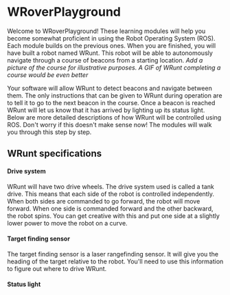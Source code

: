 # WRoverPlayground
Welcome to WRoverPlayground! These learning modules will help you become somewhat proficient in using the Robot Operating System (ROS). Each module builds on the previous ones. When you are finished, you will have built a robot named WRunt. This robot will be able to autonomously navigate through a course of beacons from a starting location. *Add a picture of the course for illustrative purposes. A GIF of WRunt completing a course would be even better*

Your software will allow WRunt to detect beacons and navigate between them. The only instructions that can be given to WRunt during operation are to tell it to go to the next beacon in the course. Once a beacon is reached WRunt will let us know that it has arrived by lighting up its status light. Below are more detailed descriptions of how WRunt will be controlled using ROS. Don't worry if this doesn't make sense now! The modules will walk you through this step by step.

## WRunt specifications
#### Drive system
WRunt will have two drive wheels. The drive system used is called a tank drive. This means that each side of the robot is controlled independently. When both sides are commanded to go forward, the robot will move forward. When one side is commanded forward and the other backward, the robot spins. You can get creative with this and put one side at a slightly lower power to move the robot on a curve.

#### Target finding sensor
The target finding sensor is a laser rangefinding sensor. It will give you the heading of the target relative to the robot. You'll need to use this information to figure out where to drive WRunt.

#### Status light
The status light lights up when WRunt has reached the target. This allows observers to know when WRunt knows it has reached its target. During a competition setting, this lets the judges know that the robot actually completed the task and did not just accidentally get to the right spot. 

#### Continue to next beacon signal
Once WRunt has reached the first beacon, you will need to give it a manual signal that it can move on to the next beacon. In real life, this signal would be transmitted over a network connection. For our pursposes, it will be a button on a Graphical User Interface (GUI).
